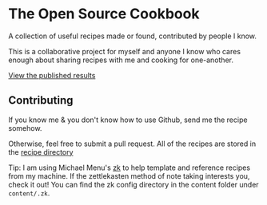 # The Open Source Cookbook

A collection of useful recipes made or found, contributed by people I know.

This is a collaborative project for myself and anyone I know who cares enough about sharing recipes with me and cooking for one-another.

[View the published results](https://trev-dev.github.io/cookbook)

## Contributing

If you know me & you don't know how to use Github, send me the recipe somehow.

Otherwise, feel free to submit a pull request. All of the recipes are stored in the [recipe directory](./content/recipe)

Tip: I am using Michael Menu's [zk](https://github.com/mickael-menu/zk) to help template and reference recipes from my machine.  If the zettlekasten method of note taking interests you, check it out!  You can find the zk config directory in the content folder under `content/.zk`.
